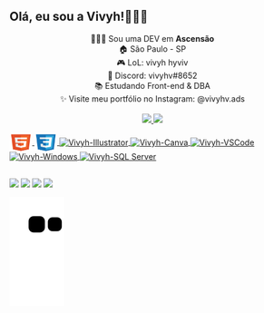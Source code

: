 ## Olá, eu sou a Vivyh!🙋🏻‍♀️
<div align="center">
👩🏻‍💻 Sou uma DEV em <b>Ascensão</b> <br>
🏠 São Paulo - SP <br>
🎮 LoL: vivyh hyviv <br>
🐸 Discord: vivyhv#8652 <br>
📚 Estudando Front-end & DBA <br>
✨ Visite meu portfólio no Instagram: @vivyhv.ads <br>
  </div>
  <br>


<div align="center">
  <a href="https://github.com/vivyhv">
  <img height="200em" widht="48%" src="https://github-readme-stats.vercel.app/api?username=vivyhv&show_icons=true&theme=gotham&include_all_commits=true&count_private=true"/>
  <img height="184em" widht="100%" src="https://github-readme-stats.vercel.app/api/top-langs/?username=vivyhv&layout=compact&langs_count=7&theme=gotham"/>
</div>
<div style="display: inline_block"><br>
  <img align="center" alt="Vivyh-HTML5" height="30" width="40" src="https://raw.githubusercontent.com/devicons/devicon/master/icons/html5/html5-original.svg">
  <img align="center" alt="Vivyh-CSS3" height="30" width="40" src="https://raw.githubusercontent.com/devicons/devicon/master/icons/css3/css3-original.svg">
  <img align="center" alt="Vivyh-Illustrator" height="30" width="40" src="https://cdn.jsdelivr.net/gh/devicons/devicon/icons/illustrator/illustrator-plain.svg">
  <img align="center" alt="Vivyh-Canva" height="30" width="40" src="https://cdn.jsdelivr.net/gh/devicons/devicon/icons/canva/canva-original.svg"/>
  <img align="center" alt="Vivyh-VSCode" height="30" width="40" src="https://cdn.jsdelivr.net/gh/devicons/devicon/icons/vscode/vscode-original-wordmark.svg"/>
  <img align="center" alt="Vivyh-Windows" height="30" width="40" src="https://cdn.jsdelivr.net/gh/devicons/devicon/icons/windows8/windows8-original.svg"/>
  <img align="center" alt="Vivyh-SQL Server" height="30" width="40" src="https://cdn.jsdelivr.net/gh/devicons/devicon/icons/microsoftsqlserver/microsoftsqlserver-plain.svg"/>
  </div>
 

          
  ##
 
<div>
  <a href="https://instagram.com/vivyhv.ads" target="_blank"><img src="https://img.shields.io/badge/-Instagram-%23E4405F?style=for-the-badge&logo=instagram&logoColor=white" target="_blank"></a>
  <a href = "mailto:vivyh.nascimento10@hotmail.com"><img src="https://img.shields.io/badge/-Outlook-%23333?style=for-the-badge&logo=gmail&logoColor=blue" target="_blank"></a>
  <a href="https://www.linkedin.com/in/vivianefeitosa10" target="_blank"><img src="https://img.shields.io/badge/-LinkedIn-%230077B5?style=for-the-badge&logo=linkedin&logoColor=white" target="_blank"></a>
  <a href="https://discord.com/" target="_blank"><img src="https://img.shields.io/badge/-Discord-7289DA?style=for-the-badge&logo=discord&logoColor=white" target="_blank"></a>
 
  
 ![Snake animation](https://github.com/vivyhv/vivyhv/blob/output/github-contribution-grid-snake.svg)
</div>
